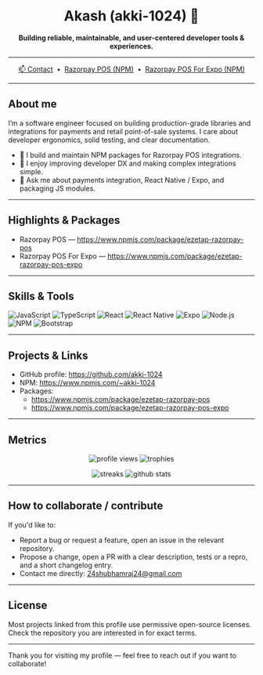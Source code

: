 <h1 align="center">Akash (akki-1024) 👋</h1>
<p align="center">
  <strong>Building reliable, maintainable, and user-centered developer tools &amp; experiences.</strong>
</p>

---

<p align="center">
  <a href="mailto:24shubhamraj24@gmail.com">📫 Contact</a>
  &nbsp;•&nbsp;
  <a href="https://www.npmjs.com/package/ezetap-razorpay-pos">Razorpay POS (NPM)</a>
  &nbsp;•&nbsp;
  <a href="https://www.npmjs.com/package/ezetap-razorpay-pos-expo">Razorpay POS For Expo (NPM)</a>
</p>

---

## About me
I’m a software engineer focused on building production-grade libraries and integrations for payments and retail point-of-sale systems. I care about developer ergonomics, solid testing, and clear documentation.

- 🔭 I build and maintain NPM packages for Razorpay POS integrations.
- 🌱 I enjoy improving developer DX and making complex integrations simple.
- 💬 Ask me about payments integration, React Native / Expo, and packaging JS modules.

---

## Highlights & Packages
- Razorpay POS — https://www.npmjs.com/package/ezetap-razorpay-pos
- Razorpay POS For Expo — https://www.npmjs.com/package/ezetap-razorpay-pos-expo

---

## Skills & Tools
<p align="left">
  <img alt="JavaScript" src="https://img.shields.io/badge/JavaScript-F7DF1E?logo=javascript&logoColor=black&style=flat" />
  <img alt="TypeScript" src="https://img.shields.io/badge/TypeScript-3178C6?logo=typescript&logoColor=white&style=flat" />
  <img alt="React" src="https://img.shields.io/badge/React-61DAFB?logo=react&logoColor=black&style=flat" />
  <img alt="React Native" src="https://img.shields.io/badge/React_Native-61DAFB?logo=react&logoColor=black&style=flat" />
  <img alt="Expo" src="https://img.shields.io/badge/Expo-1B1F23?logo=expo&logoColor=white&style=flat" />
  <img alt="Node.js" src="https://img.shields.io/badge/Node.js-339933?logo=node.js&logoColor=white&style=flat" />
  <img alt="NPM" src="https://img.shields.io/badge/npm-CB3837?logo=npm&logoColor=white&style=flat" />
  <img alt="Bootstrap" src="https://img.shields.io/badge/Bootstrap-7952B3?logo=bootstrap&logoColor=white&style=flat" />
</p>

---

## Projects & Links
- GitHub profile: https://github.com/akki-1024
- NPM: https://www.npmjs.com/~akki-1024
- Packages:
  - https://www.npmjs.com/package/ezetap-razorpay-pos
  - https://www.npmjs.com/package/ezetap-razorpay-pos-expo

---

## Metrics
<p align="center">
  <img src="https://komarev.com/ghpvc/?username=aklu-10&label=Profile%20views&color=0e75b6&style=flat" alt="profile views" />
  <img src="https://github-profile-trophy.vercel.app/?username=aklu-10" alt="trophies" />
</p>

<p align="center">
  <img src="https://github-readme-streak-stats.herokuapp.com/?user=aklu-10&" alt="streaks" />
  <img src="https://github-readme-stats.vercel.app/api?username=aklu-10&show_icons=true&theme=default" alt="github stats" />
</p>

---

## How to collaborate / contribute
If you'd like to:
- Report a bug or request a feature, open an issue in the relevant repository.
- Propose a change, open a PR with a clear description, tests or a repro, and a short changelog entry.
- Contact me directly: 24shubhamraj24@gmail.com

---

## License
Most projects linked from this profile use permissive open-source licenses. Check the repository you are interested in for exact terms.

---

Thank you for visiting my profile — feel free to reach out if you want to collaborate!